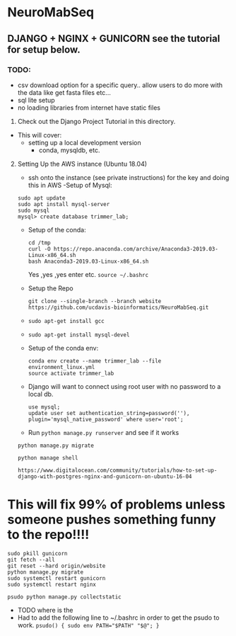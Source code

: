 # NeuroMabSeq

## DJANGO + NGINX + GUNICORN  see the tutorial for setup below.

### TODO:
- csv download option for a specific query.. allow users to do more with the data like get fasta files etc...
- sql lite setup
- no loading libraries from internet have static files




1. Check out the Django Project Tutorial in this directory.
- This will cover:
    - setting up a local development version
        - conda, mysqldb, etc. 
2. Setting Up the AWS instance (Ubuntu 18.04)
    - ssh onto the instance (see private instructions) for the key and doing this in AWS
    -Setup of Mysql:
     ```
     sudo apt update
     sudo apt install mysql-server
     sudo mysql
     mysql> create database trimmer_lab;
     ```
    - Setup of the conda:
        ```
        cd /tmp
        curl -O https://repo.anaconda.com/archive/Anaconda3-2019.03-Linux-x86_64.sh
        bash Anaconda3-2019.03-Linux-x86_64.sh
        ```
      Yes ,yes ,yes enter etc. 
        `source ~/.bashrc`
   
    - Setup the Repo
        ```
        git clone --single-branch --branch website https://github.com/ucdavis-bioinformatics/NeuroMabSeq.git
   
        ```
    - `sudo apt-get install gcc`
    - `sudo apt-get install mysql-devel`
   
    - Setup of the conda env:
        ```
        conda env create --name trimmer_lab --file environment_linux.yml
        source activate trimmer_lab
        ```
    - Django will want to connect using root user with no password to a local db.
        ```
        use mysql;
        update user set authentication_string=password(''), plugin='mysql_native_password' where user='root';
        ```
   - Run `python manage.py runserver` and see if it works
   
   `python manage.py migrate`
   
   `python manage shell`
   
   `https://www.digitalocean.com/community/tutorials/how-to-set-up-django-with-postgres-nginx-and-gunicorn-on-ubuntu-16-04`
   
   
# This will fix 99% of problems unless someone pushes something funny to the repo!!!!
```  # from the dirctory with the manage.py script
sudo pkill gunicorn   
git fetch --all
git reset --hard origin/website
python manage.py migrate
sudo systemctl restart gunicorn
sudo systemctl restart nginx

psudo python manage.py collectstatic

```

- TODO where is the 
- Had to add the following line to ~/.bashrc in order to get the psudo to work. 
`psudo() { sudo env PATH="$PATH" "$@"; } `
